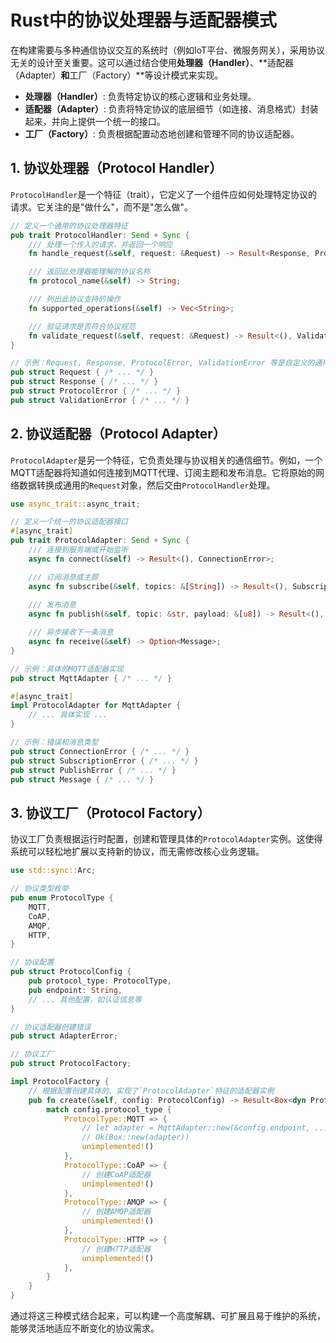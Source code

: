 # Rust中的协议处理器与适配器模式

在构建需要与多种通信协议交互的系统时（例如IoT平台、微服务网关），采用协议无关的设计至关重要。这可以通过结合使用**处理器（Handler）**、**适配器（Adapter）**和**工厂（Factory）**等设计模式来实现。

- **处理器（Handler）**: 负责特定协议的核心逻辑和业务处理。
- **适配器（Adapter）**: 负责将特定协议的底层细节（如连接、消息格式）封装起来，并向上提供一个统一的接口。
- **工厂（Factory）**: 负责根据配置动态地创建和管理不同的协议适配器。

## 1. 协议处理器（Protocol Handler）

`ProtocolHandler`是一个特征（trait），它定义了一个组件应如何处理特定协议的请求。它关注的是"做什么"，而不是"怎么做"。

```rust
// 定义一个通用的协议处理器特征
pub trait ProtocolHandler: Send + Sync {
    /// 处理一个传入的请求，并返回一个响应
    fn handle_request(&self, request: &Request) -> Result<Response, ProtocolError>;

    /// 返回此处理器能理解的协议名称
    fn protocol_name(&self) -> String;

    /// 列出此协议支持的操作
    fn supported_operations(&self) -> Vec<String>;

    /// 验证请求是否符合协议规范
    fn validate_request(&self, request: &Request) -> Result<(), ValidationError>;
}

// 示例：Request, Response, ProtocolError, ValidationError 等是自定义的通用数据结构
pub struct Request { /* ... */ }
pub struct Response { /* ... */ }
pub struct ProtocolError { /* ... */ }
pub struct ValidationError { /* ... */ }

```

## 2. 协议适配器（Protocol Adapter）

`ProtocolAdapter`是另一个特征，它负责处理与协议相关的通信细节。例如，一个MQTT适配器将知道如何连接到MQTT代理、订阅主题和发布消息。它将原始的网络数据转换成通用的`Request`对象，然后交由`ProtocolHandler`处理。

```rust
use async_trait::async_trait;

// 定义一个统一的协议适配器接口
#[async_trait]
pub trait ProtocolAdapter: Send + Sync {
    /// 连接到服务端或开始监听
    async fn connect(&self) -> Result<(), ConnectionError>;

    /// 订阅消息或主题
    async fn subscribe(&self, topics: &[String]) -> Result<(), SubscriptionError>;
    
    /// 发布消息
    async fn publish(&self, topic: &str, payload: &[u8]) -> Result<(), PublishError>;

    /// 异步接收下一条消息
    async fn receive(&self) -> Option<Message>;
}

// 示例：具体的MQTT适配器实现
pub struct MqttAdapter { /* ... */ }

#[async_trait]
impl ProtocolAdapter for MqttAdapter {
    // ... 具体实现 ...
}

// 示例：错误和消息类型
pub struct ConnectionError { /* ... */ }
pub struct SubscriptionError { /* ... */ }
pub struct PublishError { /* ... */ }
pub struct Message { /* ... */ }
```

## 3. 协议工厂（Protocol Factory）

协议工厂负责根据运行时配置，创建和管理具体的`ProtocolAdapter`实例。这使得系统可以轻松地扩展以支持新的协议，而无需修改核心业务逻辑。

```rust
use std::sync::Arc;

// 协议类型枚举
pub enum ProtocolType {
    MQTT,
    CoAP,
    AMQP,
    HTTP,
}

// 协议配置
pub struct ProtocolConfig {
    pub protocol_type: ProtocolType,
    pub endpoint: String,
    // ... 其他配置，如认证信息等
}

// 协议适配器创建错误
pub struct AdapterError;

// 协议工厂
pub struct ProtocolFactory;

impl ProtocolFactory {
    // 根据配置创建具体的、实现了`ProtocolAdapter`特征的适配器实例
    pub fn create(&self, config: ProtocolConfig) -> Result<Box<dyn ProtocolAdapter>, AdapterError> {
        match config.protocol_type {
            ProtocolType::MQTT => {
                // let adapter = MqttAdapter::new(&config.endpoint, ...).await?;
                // Ok(Box::new(adapter))
                unimplemented!()
            },
            ProtocolType::CoAP => {
                // 创建CoAP适配器
                unimplemented!()
            },
            ProtocolType::AMQP => {
                // 创建AMQP适配器
                unimplemented!()
            },
            ProtocolType::HTTP => {
                // 创建HTTP适配器
                unimplemented!()
            },
        }
    }
}
```

通过将这三种模式结合起来，可以构建一个高度解耦、可扩展且易于维护的系统，能够灵活地适应不断变化的协议需求。
